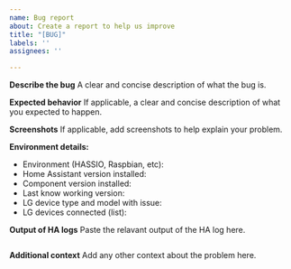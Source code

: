 ```yaml
---
name: Bug report
about: Create a report to help us improve
title: "[BUG]"
labels: ''
assignees: ''

---
```


**Describe the bug**
A clear and concise description of what the bug is.

**Expected behavior**
If applicable, a clear and concise description of what you expected to happen.

**Screenshots**
If applicable, add screenshots to help explain your problem.

**Environment details:**
 - Environment (HASSIO, Raspbian, etc):
 - Home Assistant version installed:
 - Component version installed:
 - Last know working version:
 - LG device type and model with issue:
 - LG devices connected (list):

**Output of HA logs**
Paste the relavant output of the HA log here.

```

```

**Additional context**
Add any other context about the problem here.
